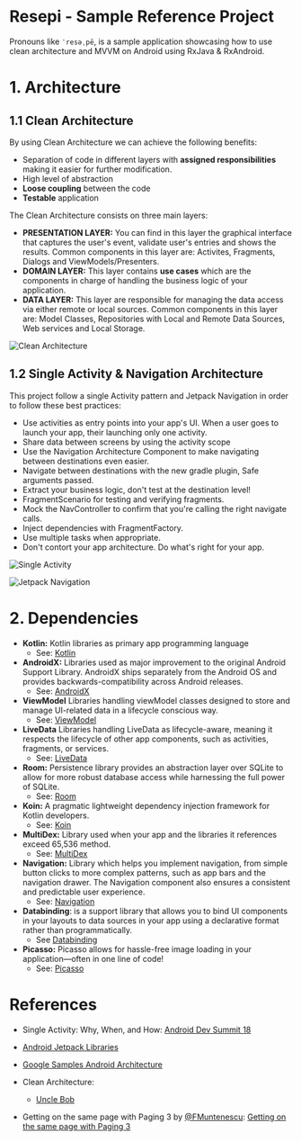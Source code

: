 # Resepi - Sample Reference Project
Pronouns like `ˈresəˌpē`, is a sample application showcasing how to use clean architecture and MVVM on Android using RxJava & RxAndroid.

# 1. Architecture

## 1.1 Clean Architecture
By using Clean Architecture we can achieve the following benefits:

* Separation of code in different layers with **assigned responsibilities** making it easier for further modification.
* High level of abstraction
* **Loose coupling** between the code
* **Testable** application

The Clean Architecture consists on three main layers:

* **PRESENTATION LAYER:** You can find in this layer the graphical interface that captures the user's event, validate user's entries and shows the results.
Common components in this layer are: Activites, Fragments, Dialogs and ViewModels/Presenters.
* **DOMAIN LAYER:** This layer contains **use cases** which are the components in charge of handling the business logic of your application.
* **DATA LAYER:** This layer are responsible for managing the data access via either remote or local sources.
Common components in this layer are: Model Classes, Repositories with Local and Remote Data Sources, Web services and Local Storage.

![Clean Architecture](https://cdn-images-1.medium.com/max/800/1*a-AUcEVdyRJhIepo9JyJBw.png)


## 1.2 Single Activity & Navigation Architecture
This project follow a single Activity pattern and Jetpack Navigation in order to follow these best practices:

* Use activities as entry points into your app's UI. When a user goes to launch your app, their launching only one activity.
* Share data between screens by using the activity scope
* Use the Navigation Architecture Component to make navigating between destinations even easier.
* Navigate between destinations with the new gradle plugin, Safe arguments passed.
* Extract your business logic, don't test at the destination level!
* FragmentScenario for testing and verifying fragments.
* Mock the NavController to confirm that you're calling the right navigate calls.
* Inject dependencies with FragmentFactory.
* Use multiple tasks when appropriate.
* Don't contort your app architecture. Do what's right for your app.

![Single Activity](https://i.imgur.com/xFwEsIe.png)

![Jetpack Navigation](https://developer.android.com/images/topic/libraries/architecture/navigation-design-graph-top-level.png)


# 2. Dependencies

* **Kotlin:** Kotlin libraries as primary app programming language
    * See: [Kotlin](https://kotlinlang.org/)
* **AndroidX:** Libraries used as major improvement to the original Android Support Library. AndroidX ships separately from the Android OS and provides backwards-compatibility across Android releases.
    * See: [AndroidX](https://developer.android.com/jetpack/androidx)
* **ViewModel** Libraries handling viewModel classes designed to store and manage UI-related data in a lifecycle conscious way.
    * See: [ViewModel](https://developer.android.com/topic/libraries/architecture/viewmodel)
* **LiveData** Libraries handling LiveData as lifecycle-aware, meaning it respects the lifecycle of other app components, such as activities, fragments, or services.
    * See: [LiveData](https://developer.android.com/topic/libraries/architecture/livedata)
* **Room:** Persistence library provides an abstraction layer over SQLite to allow for more robust database access while harnessing the full power of SQLite.
    * See: [Room](https://developer.android.com/topic/libraries/architecture/room)
* **Koin:** A pragmatic lightweight dependency injection framework for Kotlin developers.
    * See: [Koin](https://insert-koin.io/)
* **MultiDex:** Library used when your app and the libraries it references exceed 65,536 method.
    * See: [MultiDex](https://developer.android.com/studio/build/multidex)
* **Navigation:** Library which helps you implement navigation, from simple button clicks to more complex patterns, such as app bars and the navigation drawer. The Navigation component also ensures a consistent and predictable user experience.
    * See: [Navigation](https://developer.android.com/guide/navigation)
* **Databinding**:  is a support library that allows you to bind UI components in your layouts to data sources in your app using a declarative format rather than programmatically.
    * See [Databinding](https://developer.android.com/topic/libraries/data-binding)
* **Picasso:** Picasso allows for hassle-free image loading in your application—often in one line of code!
    * See: [Picasso](https://square.github.io/picasso/)

# References

* Single Activity: Why, When, and How:
[Android Dev Summit 18](https://www.youtube.com/watch?v=2k8x8V77CrU)

* [Android Jetpack Libraries](https://developer.android.com/jetpack)

* [Google Samples Android Architecture](https://github.com/googlesamples/android-architecturex)

* Clean Architecture:
    * [Uncle Bob](https://blog.cleancoder.com/uncle-bob/2012/08/13/the-clean-architecture.html)

* Getting on the same page with Paging 3 by [@FMuntenescu](https://www.twitter.com/⁦FMuntenescu): [Getting on the same page with Paging 3](https://android-developers.googleblog.com/2020/07/getting-on-same-page-with-paging-3.html)
